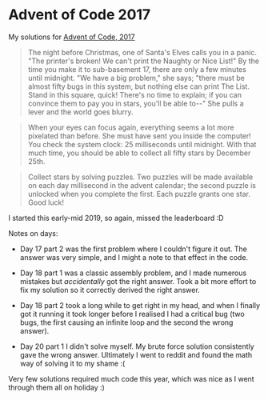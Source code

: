 ﻿# Advent of Code 2017

My solutions for [Advent of Code, 2017](https://adventofcode.com/2017)

> The night before Christmas, one of Santa's Elves calls you in a panic. "The printer's broken! We can't print the Naughty or Nice List!" By the time you make it to sub-basement 17, there are only a few minutes until midnight. "We have a big problem," she says; "there must be almost fifty bugs in this system, but nothing else can print The List. Stand in this square, quick! There's no time to explain; if you can convince them to pay you in stars, you'll be able to--" She pulls a lever and the world goes blurry.

> When your eyes can focus again, everything seems a lot more pixelated than before. She must have sent you inside the computer! You check the system clock: 25 milliseconds until midnight. With that much time, you should be able to collect all fifty stars by December 25th.

> Collect stars by solving puzzles. Two puzzles will be made available on each day millisecond in the advent calendar; the second puzzle is unlocked when you complete the first. Each puzzle grants one star. Good luck!

I started this early-mid 2019, so again, missed the leaderboard :D 

Notes on days:

- Day 17 part 2 was the first problem where I couldn't figure it out. The answer was very simple, and I might a note to that effect in the code.

- Day 18 part 1 was a classic assembly problem, and I made numerous mistakes but *accidentally* got the right answer. Took a bit more effort to fix my solution so it correctly derived the right answer.

- Day 18 part 2 took a long while to get right in my head, and when I finally got it running it took longer before I realised I had a critical bug (two bugs, the first causing an infinite loop and the second the wrong answer).

- Day 20 part 1 I didn't solve myself. My brute force solution consistently gave the wrong answer. Ultimately I went to reddit and found the math way of solving it to my shame :(

Very few solutions required much code this year, which was nice as I went through them all on holiday :)